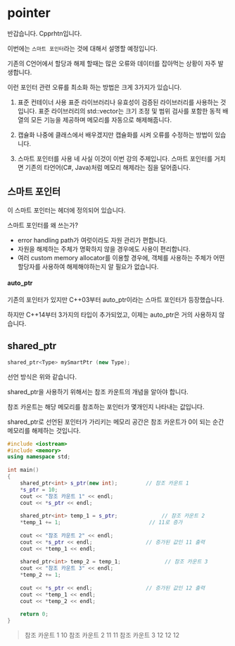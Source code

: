 # pointer
반갑습니다. Cpprhtn입니다.

이번에는 `스마트 포인터`라는 것에 대해서 설명할 예정입니다.

기존의 C언어에서 할당과 해제 할때는 많은 오류와 데이터를 잡아먹는 상황이 자주 발생합니다.

이런 포인터 관련 오류를 최소화 하는 방법은 크게 3가지가 있습니다.

1. 표준 컨테이너 사용
표준 라이브러리나 유효성이 검증된 라이브러리를 사용하는 것입니다.
표준 라이브러리의 std::vector는 크기 조정 및 범위 검사를 포함한 동적 배열의 모든 기능을 제공하며
메모리를 자동으로 해제해줍니다.

2. 캡슐화
나중에 클래스에서 배우겠지만 캡슐화를 시켜 오류를 수정하는 방법이 있습니다.

3. 스마트 포인터를 사용
네 사실 이것이 이번 강의 주제입니다.
스마트 포인터를 거치면 기존의 타언어(C#, Java)처럼 메모리 해제라는 짐을 덜어줍니다.

## 스마트 포인터
이 스마트 포인터는 <memory>헤더에 정의되어 있습니다.

스마트 포인터를 왜 쓰는가?

- error handling path가 여럿이라도 자원 관리가 편합니다.
- 자원을 해제하는 주체가 명확하지 않을 경우에도 사용이 편리합니다.
- 여러 custom memory allocator를 이용할 경우에, 객체를 사용하는 주체가 어떤 할당자를 사용하여 해제해야하는지 알 필요가 없습니다.

#### auto_ptr
기존의 포인터가 있지만 C++03부터 auto_ptr이라는 스마트 포인터가 등장했습니다.

하지만 C++14부터 3가지의 타입이 추가되었고, 이제는 auto_ptr은 거의 사용하지 않습니다.

## shared_ptr
```C++
shared_ptr<Type> mySmartPtr (new Type);
```

선언 방식은 위와 같습니다. 

shared_ptr을 사용하기 위해서는 참조 카운트의 개념을 알아야 합니다. 

참조 카운트는 해당 메모리를 참조하는 포인터가 몇개인지 나타내는 값입니다. 

shared_ptr로 선언된 포인터가 가리키는 메모리 공간은 참조 카운트가 0이 되는 순간 메모리를 해제하는 것입니다.
```C++
#include <iostream>
#include <memory>
using namespace std;
 
int main()
{
    shared_ptr<int> s_ptr(new int);         // 참조 카운트 1
    *s_ptr = 10;
    cout << "참조 카운트 1" << endl;
    cout << *s_ptr << endl;
 
    shared_ptr<int> temp_1 = s_ptr;              // 참조 카운트 2
    *temp_1 += 1;                            // 11로 증가
 
    cout << "참조 카운트 2" << endl;
    cout << *s_ptr << endl;                 // 증가된 값인 11 출력
    cout << *temp_1 << endl;
 
    shared_ptr<int> temp_2 = temp_1;              // 참조 카운트 3
    cout << "참조 카운트 3" << endl;
    *temp_2 += 1;
 
    cout << *s_ptr << endl;                 // 증가된 값인 12 출력
    cout << *temp_1 << endl;
    cout << *temp_2 << endl;
 
    return 0;
}
```
> 참조 카운트 1
> 10
> 참조 카운트 2
> 11
> 11
> 참조 카운트 3
> 12
> 12
> 12